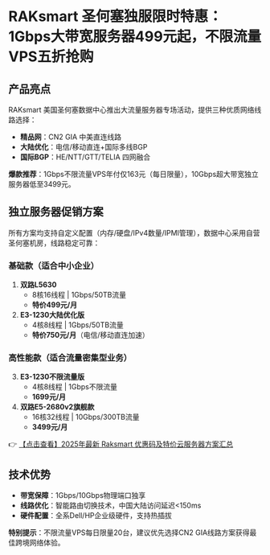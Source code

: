 # RAKsmart 圣何塞独服限时特惠：1Gbps大带宽服务器499元起，不限流量VPS五折抢购

## 产品亮点

RAKsmart 美国圣何塞数据中心推出大流量服务器专场活动，提供三种优质网络线路选择：
- **精品网**：CN2 GIA 中美直连线路
- **大陆优化**：电信/移动直连+国际多线BGP
- **国际BGP**：HE/NTT/GTT/TELIA 四网融合

**爆款推荐**：1Gbps不限流量VPS年付仅163元（每日限量），10Gbps超大带宽独立服务器低至3499元。

## 独立服务器促销方案

所有方案均支持自定义配置（内存/硬盘/IPv4数量/IPMI管理），数据中心采用自营圣何塞机房，线路稳定可靠：

### 基础款（适合中小企业）
1. **双路L5630**  
   - 8核16线程 | 1Gbps/50TB流量  
   - **特价499元/月**  
2. **E3-1230大陆优化版**  
   - 4核8线程 | 1Gbps/50TB流量  
   - **特价750元/月**（电信/移动直连加速）

### 高性能款（适合流量密集型业务）
3. **E3-1230不限流量版**  
   - 4核8线程 | 1Gbps不限流量  
   - **1699元/月**  
4. **双路E5-2680v2旗舰款**  
   - 16核32线程 | 10Gbps/300TB流量  
   - **3499元/月**

👉 [【点击查看】2025年最新 Raksmart 优惠码及特价云服务器方案汇总](https://bit.ly/raksmart)

## 技术优势
- **带宽保障**：1Gbps/10Gbps物理端口独享
- **线路优化**：智能路由切换技术，中国大陆访问延迟<150ms
- **硬件配置**：全系Dell/HP企业级硬件，支持热插拔

**特别提示**：不限流量VPS每日限量20台，建议优先选择CN2 GIA线路方案获得最佳跨境网络体验。